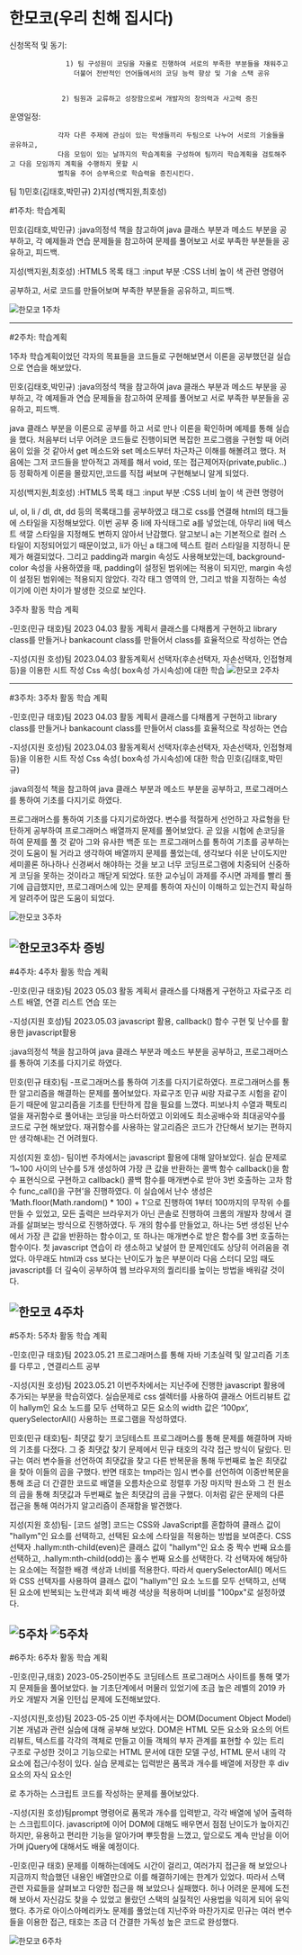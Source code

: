 # 한모코(우리 친해 집시다)

신청목적 및 동기: 

                  1) 팀 구성원이 코딩을 자율로 진행하여 서로의 부족한 부분들을 채워주고
                    더불어 전반적인 언어들에서의 코딩 능력 향상 및 기술 스택 공유
                    
                    
                 2) 팀원과 교류하고 성장함으로써 개발자의 창의력과 사고력 증진
                 
운영일정: 


                각자 다른 주제에 관심이 있는 학생들끼리 두팀으로 나누어 서로의 기술들을 공유하고, 
                다음 모임이 있는 날까지의 학습계획을 구성하여 팀끼리 학습계획을 검토해주고 다음 모임까지 계획을 수행하지 못할 시 
                벌칙을 주어 승부욕으로 학습력을 증진시킨다.
                
                
팀
1)민호(김태호,박민규)
2)지성(백지원,최호성)

#1주차:
학습계획

민호(김태호,박민규)
:java의정석 책을 참고하여 java 클래스 부분과 메소드 부분을 공부하고, 
각 예제들과 연습 문제들을 참고하여 
문제를 풀어보고 서로 부족한 부분들을 공유하고, 피드백.

지성(백지원,최호성)
:HTML5 목록 태그 :input 부분
:CSS 너비 높이 색 관련 명령어 

공부하고, 서로 코드를 만들어보며 부족한 부분들을 공유하고, 피드백.

![한모코 1주차](https://user-images.githubusercontent.com/126559845/226876920-fe8a9c66-b6d4-447a-8df9-b6e0a99acbd2.jpg)





--------------------------------------------------------------------------------------------------------------
#2주차:
학습계획

1주차 학습계획이었던 각자의 목표들을 코드들로 구현해보면서 이론을 공부했던걸 실습으로 연습을 해보았다.

민호(김태호,박민규)
:java의정석 책을 참고하여 java 클래스 부분과 메소드 부분을 공부하고, 
각 예제들과 연습 문제들을 참고하여 
문제를 풀어보고 서로 부족한 부분들을 공유하고, 피드백.

 java 클래스 부분을 이론으로 공부를 하고 서로 만나 이론을 확인하며 예제를 통해 실습을 했다. 처음부터 너무 어려운 코드들로
진행이되면 복잡한 프로그램을 구현할 때 어려움이 있을 것 같아서 get 메소드와 set 메소드부터 차근차근 이해를 해볼려고 했다.
처음에는 그저 코드들을 받아적고 과제를 해서 void, 또는 접근제어자(private,public..)등 정확하게 이론을 몰랐지만,코드를 직접
써보며 구현해보니 알게 되었다.



지성(백지원,최호성)
:HTML5 목록 태그 :input 부분
:CSS 너비 높이 색 관련 명령어

 ul, ol, li / dl, dt, dd 등의 목록태그를 공부하였고 <link> 태그로 css를 연결해 html의 태그들에 스타일을 지정해보았다. 이번 공부 중 li에 자식태그로 a를 넣었는데, 아무리 li에 텍스트 색깔 스타일을 지정해도 변하지 않아서 난감했다. 알고보니 a는 기본적으로  컬러 스타일이 지정되어있기 때문이었고, li가 아닌 a 태그에 텍스트 컬러 스타일을 지정하니 문제가 해결되었다. 그리고 padding과 margin 속성도 사용해보았는데, background-color 속성을 사용하였을 때, padding이 설정된 범위에는 적용이 되지만, margin 속성이 설정된 범위에는 적용되지 않았다. 각각 태그 영역의 안, 그리고 밖을 지정하는 속성이기에 이런 차이가 발생한 것으로 보인다. 


3주차 활동 학습 계획 


-민호(민규 태호)팀 2023 04.03 활동 계획서
클래스를 다채롭게 구현하고 library class를 만들거나 bankacount class를 만들어서 
class를 효율적으로 작성하는 연습

-지성(지원 호성)팀 2023.04.03 활동계획서
선택자(후손선택자, 자손선택자, 인접형제 등)을 이용한 시트 작성
Css 속성( box속성 가시속성)에 대한 학습
![한모코 2주차](https://user-images.githubusercontent.com/126559845/229127393-5f87e626-d57d-4770-ae5c-24ffff86619c.jpg)

--------------------------------------------------------------------------------------------------------------
#3주차:
3주차 활동 학습 계획



-민호(민규 태호)팀 2023 04.03 활동 계획서 클래스를 다채롭게 구현하고 library class를 만들거나 bankacount class를 만들어서 class를 효율적으로 작성하는 연습

-지성(지원 호성)팀 2023.04.03 활동계획서 선택자(후손선택자, 자손선택자, 인접형제 등)을 이용한 시트 작성 Css 속성( box속성 가시속성)에 대한 학습
민호(김태호,박민규)


:java의정석 책을 참고하여 java 클래스 부분과 메소드 부분을 공부하고, 프로그래머스를 통하여 기초를 다지기로 하였다. 


프로그래머스를 통하여 기초를 다지기로하였다.  변수를 적절하게 선언하고 자료형을 탄탄하게 공부하여 프로그래머스 배열까지 문제를 풀어보았다.
곧 있을 시험에 손코딩을 하여 문제를 풀 것 같아 그와 유사한 백준 또는 프로그래머스를 통하여 기초를 공부하는 것이 도움이 될 거라고 생각하여 배열까지 문제를 풀었는데,
생각보다 쉬운 난이도지만 세미콜론 하나하나 신경써서 해야하는 것을 보고 너무 코딩프로그램에 치중되어 신중하게 코딩을 못하는 것이라고 깨닫게 되었다. 또한 교수님이 과제를 주시면 
과제를 빨리 풀기에 급급했지만, 프로그래머스에 있는 문제를 통하여 자신이 이해하고 있는건지 확실하게 알려주어 많은 도움이 되었다.

![한모코 3주차](https://user-images.githubusercontent.com/126559845/230608810-cdf01430-858a-460e-8b7f-b93e23f32d76.jpg)

![한모코3주차 증빙](https://user-images.githubusercontent.com/126559845/230608776-6838fc48-4cac-4e2e-b1d7-0bb2d77dab53.png)
--------------------------------------------------------------------------------------------------------------
#4주차:
4주차 활동 학습 계획



-민호(민규 태호)팀 2023 05.03 활동 계획서 클래스를 다채롭게 구현하고 자료구조 리스트 배열, 연결 리스트 연습 또는 

-지성(지원 호성)팀 2023.05.03 javascript 활용, callback() 함수 구현 및 난수를 활용한 javascript활용


:java의정석 책을 참고하여 java 클래스 부분과 메소드 부분을 공부하고, 프로그래머스를 통하여 기초를 다지기로 하였다. 


민호(민규 태호)팀 -프로그래머스를 통하여 기초를 다지기로하였다.  프로그래머스를 통한 알고리즘을 해결하는 문제를 풀어보았다. 자료구조 민규 씨랑 자료구조
                  시험을 같이 듣기 때문에 알고리즘을 기초를 탄탄하게 잡을 필요를 느꼈다. 피보나치 수열과 팩토리얼을 재귀함수로 풀어내는 코딩을 
                  마스터하였고 이외에도 최소공배수와 최대공약수를 코드로 구현 해보았다. 재귀함수를 사용하는 알고리즘은 코드가 간단해서 보기는 편하지만
                  생각해내는 건 어려웠다.

지성(지원 호성)-  팀이번 주차에서는 javascript 활용에 대해 알아보았다. 실습 문제로 ‘1~100 사이의 난수를 5개 생성하여 가장 큰 값을 반환하는 콜백 함수 callback()을 함수 표현식으로 구현하고 callback() 콜백 함수를 매개변수로 받아 3번                       호출하는 고차 함수 func_call()을 구현’을 진행하였다. 이 실습에서 난수 생성은 ‘Math.floor(Math.random() * 100) + 1’으로 진행하여 1부터 100까지의 무작위 수를 만들 수 있었고, 모든 출력은 브라우저가 아닌 콘솔로 진행하여                    크롬의 개발자 창에서 결과를 살펴보는 방식으로 진행하였다. 두 개의 함수를 만들었고, 하나는 5번 생성된 난수에서 가장 큰 값을 반환하는 함수이고, 또 하나는 매개변수로 받은 함수를 3번 호출하는 함수이다. 첫 javascript 연습이                  라 생소하고 낯설어 한 문제인데도 상당히 어려움을 겪었다. 아무래도 html과 css 보다는 난이도가 높은 부분이라 다음 스터디 모임 때도 javascript를 더 깊숙이 공부하여 웹 브라우저의 퀄리티를 높이는 방법을 배워갈 것이다.

![한모코 4주차](https://user-images.githubusercontent.com/126559845/236720799-fad9ea99-81a8-4784-8aa7-7f1562731355.jpg)
--------------------------------------------------------------------------------------------------------------

#5주차:
5주차 활동 학습 계획

-민호(민규 태호)팀 2023.05.21 프로그래머스를 통해 자바 기초실력 및 알고리즘 기초를 다루고 , 연결리스트 공부 

-지성(지원 호성)팀 2023.05.21 이번주차에서는 지난주에 진행한 javascript 활용에 추가되는 부분을 학습히였다. 실습문제로 
css 셀렉터를 사용하여 클래스 어트리뷰트 값이 hallym인 요소 노드를 모두 선택하고 모든 요소의 width 값은 ‘100px’, querySelectorAll() 사용하는 프로그램을 작성하였다.

민호(민규 태호)팀-
최댓값 찾기
코딩테스트 프로그래머스를 통해 문제를 해결하며 자바의 기초를 다졌다.
그 중 최댓값 찾기 문제에서 민규 태호의 각각 접근 방식이 달랐다.
민규는 여러 변수들을 선언하여 최댓값을 찾고 다른 반복문을 통해 두번째로 높은 최댓값을 찾아
이들의 곱을 구했다.
반면 태호는 tmp라는 임시 변수를 선언하여 이중반복문을 통해 조금 더 간결한 코드로
배열을 오름차순으로 정렬후 가장 마지막 원소와 그 전 원소의 곱을 통해
최댓값과 두번째로 높은 최댓갑의 곱을 구했다.
이처럼 같은 문제의 다른 접근을 통해 여러가지 알고리즘이 존재함을 발견했다.

지성(지원 호성)팀- [코드 설명]
코드는 CSS와 JavaScript를 혼합하여 클래스 값이 "hallym"인 요소를 선택하고, 선택된 요소에 스타일을 적용하는 방법을 보여준다. CSS 선택자 .hallym:nth-child(even)은 클래스 값이 "hallym"인 요소 중 짝수 번째 요소를 선택하고, .hallym:nth-child(odd)는 홀수 번째 요소를 선택한다. 각 선택자에 해당하는 요소에는 적절한 배경 색상과 너비를 적용한다.
따라서 querySelectorAll() 메서드와 CSS 선택자를 사용하여 클래스 값이 "hallym"인 요소 노드를 모두 선택하고, 선택된 요소에 반복되는 노란색과 회색 배경 색상을 적용하며 너비를 "100px"로 설정하였다.


![5주차](https://github.com/ho8ae/hanmoco/assets/126559845/ecfe09e0-802c-463b-96ac-dc957350cd1a)
![5주차](https://github.com/ho8ae/hanmoco/assets/126559845/9efc3564-fc85-494d-9e39-e6c3188a5b70)
--------------------------------------------------------------------------------------------------------------
#6주차:
6주차 활동 학습 계획

-민호(민규,태호) 2023-05-25이번주도 코딩테스트 프로그래머스 사이트를 통해 몇가지 문제들을 풀어보았다.
늘 기초단계에서 머물러 있었기에 조금 높은 레벨의 2019 카카오 개발자 겨울 인턴십 문제에 도전해보았다.


-지성(지원,호성)팀 2023-05-25 이번 주차에서는 DOM(Document Object Model) 기본 개념과 관련 실습에 대해 공부해 보았다. DOM은 HTML 모든 요소와 요소의 어트리뷰트, 텍스트를 각각의 객체로 만들고 이들 객체의 부자 관계를 표현할 수 있는 트리 구조로 구성한 것이고 기능으로는 HTML 문서에 대한 모델 구성, HTML 문서 내의 각 요소에 접근/수정이 있다. 실습 문제로는 입력받은 품목과 개수를 배열에 저장한 후 div 요소의 자식 요소인 <p>로 추가하는 스크립트 코드를 작성하는 문제를 풀어보았다. 

  
 -지성(지원 호성)팀prompt 명령어로 품목과 개수를 입력받고, 각각 배열에 넣어 출력하는 스크립트이다. 
javascript에 이어 DOM에 대해도 배우면서 점점 난이도가 높아지긴 하지만, 유용하고 편리한 기능을 알아가며 뿌듯함을 느꼈고, 앞으로도 계속 만남을 이어가며 jQuery에 대해서도 배울 예정이다. 
  
 -민호(민규 태호) 
  문제를 이해하는데에도 시간이 걸리고, 여러가지 접근을 해 보았으나 지금까지 학습했던 내용인 배열만으로
이를 해결하기에는 한계가 있었다. 따라서 스택 관련 자료들을 살펴보고 다양한 접근을 해 보았으나 실패했다.
허나 어려운 문제에 도전해 보아서 자신감도 찾을 수 있었고 몰랐던 스택의 실질적인 사용법을 익히게 되어 유익했다.
추가로 아이스아메리카노 문제를 풀었는데 지난주와 마찬가지로 민규는 여러 변수들을 이용한 접근, 태호는 조금 더
간결한 가독성 높은 코드로 완성했다.

![한모코 6주차](https://github.com/ho8ae/hanmoco/assets/126559845/5e9f5297-a6fd-4e16-a7bd-1a17338eb8e8)


